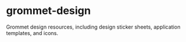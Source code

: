 # grommet-design
Grommet design resources, including design sticker sheets, application templates, and icons.
